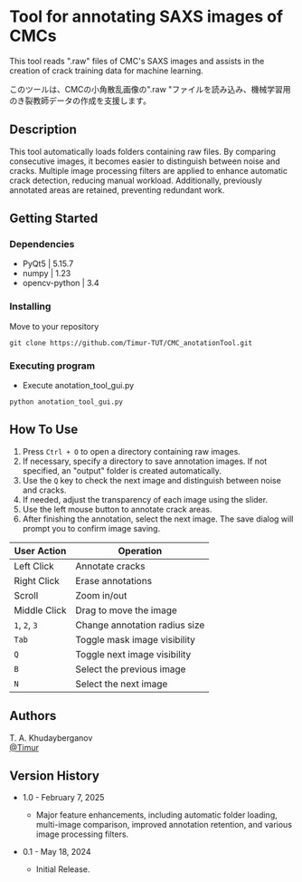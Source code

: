 # Tool for annotating SAXS images of CMCs

This tool reads ".raw" files of CMC's SAXS images and assists in the creation of crack training data for machine learning.

このツールは、CMCの小角散乱画像の".raw "ファイルを読み込み、機械学習用のき裂教師データの作成を支援します。

## Description

This tool automatically loads folders containing raw files. By comparing consecutive images, it becomes easier to distinguish between noise and cracks. Multiple image processing filters are applied to enhance automatic crack detection, reducing manual workload. Additionally, previously annotated areas are retained, preventing redundant work.

## Getting Started

### Dependencies

* PyQt5          | 5.15.7
* numpy          | 1.23
* opencv-python  | 3.4

### Installing

Move to your repository
```
git clone https://github.com/Timur-TUT/CMC_anotationTool.git
```

### Executing program

* Execute anotation_tool_gui.py
```
python anotation_tool_gui.py
```

## How To Use

1. Press `Ctrl + O` to open a directory containing raw images.
2. If necessary, specify a directory to save annotation images. If not specified, an "output" folder is created automatically.
3. Use the `Q` key to check the next image and distinguish between noise and cracks.
4. If needed, adjust the transparency of each image using the slider.
5. Use the left mouse button to annotate crack areas.
6. After finishing the annotation, select the next image. The save dialog will prompt you to confirm image saving.

| User Action    | Operation                             |
|---------------|---------------------------------|
| Left Click    | Annotate cracks                 |
| Right Click   | Erase annotations               |
| Scroll        | Zoom in/out                      |
| Middle Click  | Drag to move the image          |
| `1`, `2`, `3` | Change annotation radius size   |
| `Tab`         | Toggle mask image visibility    |
| `Q`           | Toggle next image visibility    |
| `B`           | Select the previous image       |
| `N`           | Select the next image           |

## Authors

T. A. Khudayberganov  
[@Timur](g212300905@edu.teu.ac.jp)

## Version History

* 1.0 - February 7, 2025
    * Major feature enhancements, including automatic folder loading, multi-image comparison, improved annotation retention, and various image processing filters.

* 0.1 - May 18, 2024
    * Initial Release.

